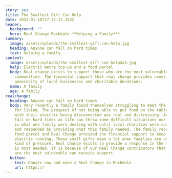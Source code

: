 ```yaml
---
story: yes
title: The Smallest Gift Can Help
date: 2022-01-10T17:37:17.353Z
header:
  background: ""
  hero: Real Change Rochdale **Helping a Family***
summary:
  image: assets/uploads/the-smallest-gift-can-help.jpg
  heading: Anyone can fall on hard times
  text: Helping a family
content:
  image: assets/uploads/the-smallest-gift-can-help4x3.jpg
  help: Electric metre top-up and a food parcel
  body: Real change exists to support those who are the most vulnerable in our
    communities. The financial support that real change provides comes from the
    generosity of local businesses and charitable donations.
  name: A family
  age: A family
realchange:
  heading: Anyone can fall on hard times
  body: Very recently a family found themselves struggling to meet the basic needs
    for living. The prospect of not being able to put food on the table along
    with their electric being disconnected was real and distressing. Anyone can
    fall on hard times as life can throw some difficult situations our way. This
    is what one family were dealing with until local charities were contacted
    and responded by providing what this family needed. The family received a
    food parcel and Real Change provided the financial support to keep the
    electric running. These small gifts mean a lot when families are under this
    kind of pressure. Real change exists to provide a response in the moment it
    is most needed. It is because of our Real Change contributors that those who
    are the most vulnerable can receive support.
  button:
    text: Donate now and make a Real Change in Rochdale
    url: https://
---
```


